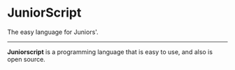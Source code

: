# JuniorScript
The easy language for Juniors'.

***

**Juniorscript** is a programming language that is easy to use, and also is open source.
